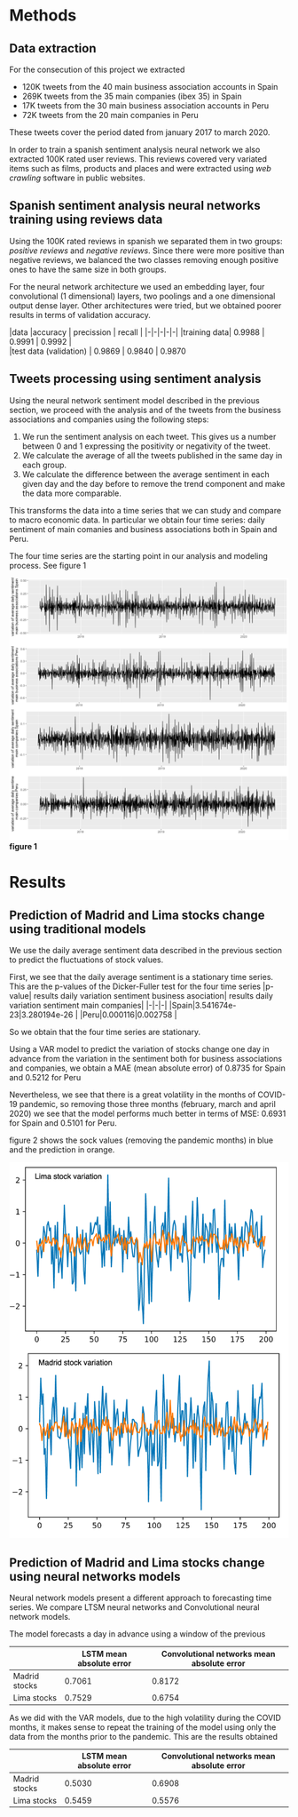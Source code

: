 



# Methods



## Data extraction

For the consecution of this project we extracted 
* 120K tweets from the 40 main business association accounts in Spain
* 269K tweets from the 35 main companies (ibex 35) in Spain
* 17K tweets from the 30 main business association accounts in Peru
* 72K tweets from the 20 main companies in Peru

These tweets cover the period dated from january 2017 to march 2020.

In order to train a spanish sentiment analysis neural network we also extracted 100K rated user reviews. This reviews covered very variated items such as films, products and places and were extracted using *web crawling* software in public websites.

## Spanish sentiment analysis neural networks training using reviews data
Using the 100K rated reviews in spanish we separated them in two groups: *positive reviews* and *negative reviews*. Since there were more positive than negative reviews, we balanced the two classes removing enough positive ones to have the same size in both groups.

For the neural network architecture  we used an embedding layer, four convolutional (1 dimensional) layers, two poolings and a one dimensional output dense layer. Other architectures were tried, but we obtained poorer results in terms of validation accuracy.

|data |accuracy | precission  | recall  |
|-|-|-|-|-|
|training data| 0.9988  | 0.9991  |  0.9992 |  
|test data (validation) | 0.9869  |  0.9840 |  0.9870 


## Tweets processing using sentiment analysis

Using the neural network sentiment model described in the previous section, we proceed with the analysis and of the tweets from the business associations and companies using the following steps:

1. We run the sentiment analysis on each tweet. This gives us a number between 0 and 1 expressing the positivity or negativity of the tweet.
2. We calculate the average of all the tweets published in the same day in each group.
3. We calculate the difference between the average sentiment in each given day and the day before to remove the trend component and make the data more comparable.

This transforms the data into a time series that we can study and compare to macro economic data. In particular we obtain four time series: daily sentiment of main comanies and business associations both in Spain and Peru.

The four time series are the starting point in our analysis and modeling process. See figure 1

![](plots_sentiment.png) 
**figure 1**


# Results

## Prediction of Madrid and Lima stocks change using traditional models

We use the daily average sentiment data described in the previous section to predict the fluctuations of stock values.

First, we see that the daily average sentiment is a stationary time series. This are the p-values of the Dicker-Fuller test for the four time series
|p-value| results daily variation sentiment business asociation| results daily variation sentiment main companies|
|-|-|-|
|Spain|3.541674e-23|3.280194e-26 |
|Peru|0.000116|0.002758 |

So we obtain that the four time series are stationary. 

Using a VAR model to predict the variation of stocks change one day in advance from the variation in the sentiment both for business associations and companies, we obtain a MAE (mean absolute error) of 0.8735 for Spain and 0.5212 for Peru


Nevertheless, we see that there is a great volatility in the months of COVID-19 pandemic, so removing those three months (february, march and april 2020) we see that the model performs much better in terms of MSE: 0.6931 for Spain and 0.5101 for Peru.

figure 2 shows the sock values (removing the pandemic months) in blue and the prediction in orange.

![](forecast_classic.png) 





<!--
Which means that we are in the conditions of studying Granger causality and VAR models.

This are the p-values of the Granger causality test of the daily variation of sentiment and the prize change in the stock value (Madrid and Lima respectively)

 
|p-value| variation sentiment business association vs variation stock prize|  variation sentiment main companies vs variation stock prize|
|-|-|-|
|Spain|0.8397|0.0959 |
|Peru|0.1877|0.3463 |

As we see, this high p-values do not allow us to conclude that there is causality. Nevertheless, considering only the data before the covid pandemic (prior to february 2020), we get the following p-values in the Granger causality test

|p-value| variation sentiment business association vs variation stock prize|  variation sentiment main companies vs variation stock prize|
|-|-|-|
|Spain|0.0574|0.3672 |
|Peru|0.4971|0.2922 |
-->



## Prediction of Madrid and Lima stocks change using neural networks models

Neural network models present a different approach to forecasting time series. We compare LTSM neural networks and Convolutional neural network models.

The model forecasts a day in advance using a window of the previous

||LSTM mean absolute error|Convolutional networks mean absolute error|
|-|-|-|
|Madrid stocks|0.7061|0.8172
|Lima stocks  |0.7529| 0.6754



As we did with the VAR models, due to the high volatility during the COVID months, it makes sense to repeat the training of the model using only the data from the months prior to the pandemic. This are the results obtained

||LSTM mean absolute error|Convolutional networks mean absolute error|
|-|-|-|
|Madrid stocks|0.5030| 0.6908
|Lima stocks  |0.5459| 0.5576


